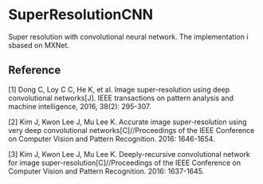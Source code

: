# SuperResolutionCNN
Super resolution with convolutional neural network. The implementation i sbased on MXNet.

## Reference

[1] Dong C, Loy C C, He K, et al. Image super-resolution using deep convolutional networks[J]. IEEE transactions on pattern analysis and machine intelligence, 2016, 38(2): 295-307.

[2] Kim J, Kwon Lee J, Mu Lee K. Accurate image super-resolution using very deep convolutional networks[C]//Proceedings of the IEEE Conference on Computer Vision and Pattern Recognition. 2016: 1646-1654.

[3] Kim J, Kwon Lee J, Mu Lee K. Deeply-recursive convolutional network for image super-resolution[C]//Proceedings of the IEEE Conference on Computer Vision and Pattern Recognition. 2016: 1637-1645.


